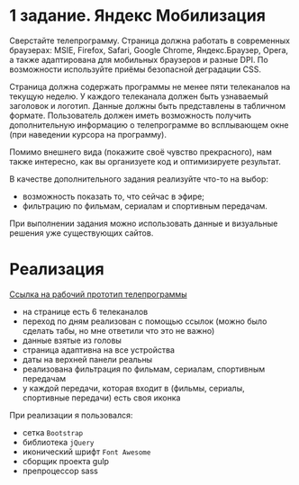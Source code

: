 # 1 задание. Яндекс Мобилизация
Сверстайте телепрограмму. Страница должна работать в современных браузерах: MSIE, Firefox, Safari, Google Chrome, Яндекс.Браузер, Opera, а также адаптирована для мобильных браузеров и разные DPI. По возможности используйте приёмы безопасной деградации CSS.

Страница должна содержать программы не менее пяти телеканалов на текущую неделю. У каждого телеканала должен быть узнаваемый заголовок и логотип. Данные должны быть представлены в табличном формате. Пользователь должен иметь возможность получить дополнительную информацию о телепрограмме во всплывающем окне (при наведении курсора на программу).

Помимо внешнего вида (покажите своё чувство прекрасного), нам также интересно, как вы организуете код и оптимизируете результат.

В качестве дополнительного задания реализуйте что-то на выбор: 
- возможность показать то, что сейчас в эфире; 
- фильтрацию по фильмам, сериалам и спортивным передачам.

При выполнении задания можно использовать данные и визуальные решения уже существующих сайтов.

# Реализация 
[Ссылка на рабочий прототип телепрограммы](http://aspirationtocode.github.io/first/app/ "Телепрограмма")

- на странице есть 6 телеканалов
- переход по дням реализован с помощью ссылок (можно было сделать табы, но мне ответили что это не важно)
- данные взятые из головы
- страница адаптивна на все устройства
- даты на верхней панели реальны
- реализована фильтрация по фильмам, сериалам, спортивным передачам
- у каждой передачи, которая входит в (фильмы, сериалы, спортивные передачи) есть своя иконка

При реализации я пользовался:
- сетка `Bootstrap`
- библиотека `jQuery`
- иконический шрифт `Font Awesome`
- сборщик проекта gulp
- препроцессор sass

